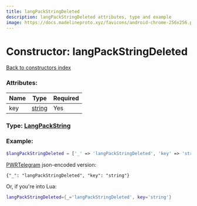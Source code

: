 ```yaml
---
title: langPackStringDeleted
description: langPackStringDeleted attributes, type and example
image: https://docs.madelineproto.xyz/favicons/android-chrome-256x256.png
---
```

# Constructor: langPackStringDeleted  
[Back to constructors index](index.md)



### Attributes:

| Name     |    Type       | Required |
|----------|---------------|----------|
|key|[string](../types/string.md) | Yes|



### Type: [LangPackString](../types/LangPackString.md)


### Example:

```php
$langPackStringDeleted = ['_' => 'langPackStringDeleted', 'key' => 'string'];
```  

[PWRTelegram](https://pwrtelegram.xyz) json-encoded version:

```
{"_": "langPackStringDeleted", "key": "string"}
```


Or, if you're into Lua:

```lua
langPackStringDeleted={_='langPackStringDeleted', key='string'}

```


